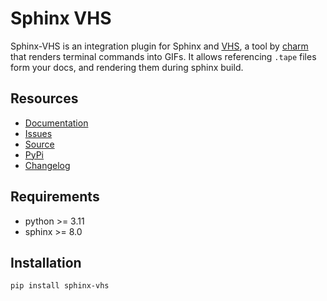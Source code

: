 # Sphinx VHS

Sphinx-VHS is an integration plugin for Sphinx and [VHS],
a tool by [charm] that renders terminal commands into GIFs.
It allows referencing ``.tape`` files form your docs,
and rendering them during sphinx build.

[VHS]: https://github.com/charmbracelet/vhs
[charm]: https://charm.sh/

## Resources

- [Documentation](https://sphinx-vhs.readthedocs.io/en/latest/)
- [Issues](https://github.com/sphinx-contrib/vhs/issues/)
- [Source](https://github.com/sphinx-contrib/vhs/)
- [PyPi](https://pypi.org/project/sphinx-vhs/)
- [Changelog](https://github.com/sphinx-contrib/vhs/blob/main/CHANGELOG.md)

## Requirements

- python >= 3.11
- sphinx >= 8.0

## Installation

```sh
pip install sphinx-vhs
```
